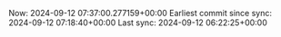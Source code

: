 Now: 2024-09-12 07:37:00.277159+00:00 Earliest commit since sync: 2024-09-12 07:18:40+00:00 Last sync: 2024-09-12 06:22:25+00:00
